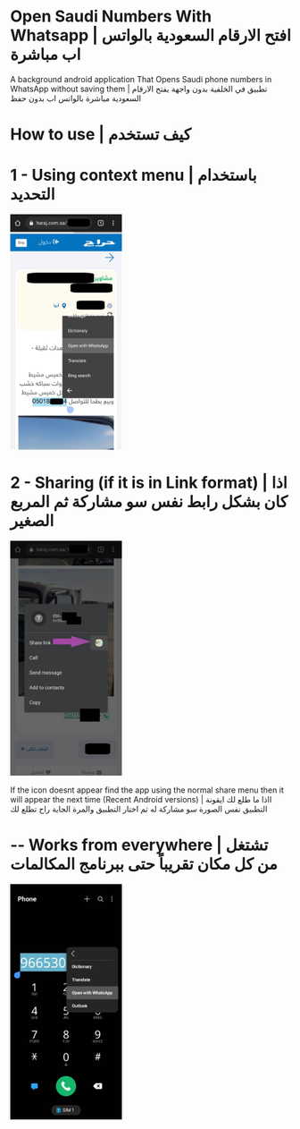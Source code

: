# Open Saudi Numbers With Whatsapp | افتح الارقام السعودية بالواتس اب مباشرة

A background android application That Opens Saudi phone numbers in WhatsApp without saving them | تطبيق في الخلفية بدون واجهة يفتح الارقام السعودية مباشرة بالواتس اب بدون حفظ

# How to use | كيف تستخدم

# 1 - Using context menu | باستخدام التحديد
<img src="https://github.com/Sal7one/Open-Saudi-Numbers-With-Whatsapp/blob/master/img1.jpeg" alt="feed example" width="200">

# 2 - Sharing (if it is in Link format) | اذا كان بشكل رابط نفس سو مشاركة ثم المربع الصغير 
<img src="https://github.com/Sal7one/Open-Saudi-Numbers-With-Whatsapp/blob/master/img2.jpeg" alt="feed example" width="200">

If the icon doesnt appear find the app using the normal share menu then it will appear the next time (Recent Android versions) | ااذا ما طلع لك ايقونة التطبيق نفس الصورة سو مشاركة له ثم اختار التطبيق والمرة الجاية راح تطلع لك


# -- Works from everywhere | تشتغل من كل مكان تقريباً حتى ببرنامج المكالمات
<img src="https://github.com/Sal7one/Open-Saudi-Numbers-With-Whatsapp/blob/master/img3.jpeg" alt="feed example" width="200">
